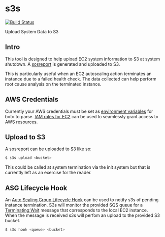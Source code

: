 s3s
===

[![Build Status](https://travis-ci.org/shawnsi/s3s.png)](https://travis-ci.org/shawnsi/s3s)

Upload System Data to S3

Intro
-----

This tool is designed to help upload EC2 system information to S3 at system shutdown.  A [sosreport](https://github.com/sosreport/sos) is generated and uploaded to S3.

This is particularly useful when an EC2 autoscaling action terminates an instance due to a failed health check.  The data collected can help perform root cause analysis on the terminated instance.

AWS Credentials
---------------

Currently your AWS credentials must be set as [environment variables](http://boto.readthedocs.org/en/latest/boto_config_tut.html) for boto to parse.  [IAM roles for EC2](http://docs.aws.amazon.com/AWSEC2/latest/UserGuide/iam-roles-for-amazon-ec2.html) can be used to seamlessly grant access to AWS resources.

Upload to S3
------------

A sosreport can be uploaded to S3 like so:

```bash
$ s3s upload <bucket>
```

This could be called at system termination via the init system but that is currently left as an exercise for the reader.

ASG Lifecycle Hook
------------------

An [Auto Scaling Group Lifecycle Hook](http://docs.aws.amazon.com/AutoScaling/latest/DeveloperGuide/AutoScalingGroupLifecycle.html) can be used to notify s3s of pending instance termination.  S3s will monitor the provided SQS queue for a [Terminating:Wait](http://docs.aws.amazon.com/AutoScaling/latest/DeveloperGuide/AutoScalingGroupLifecycle.html) message that corresponds to the local EC2 instance.  When the message is received s3s will perfom an upload to the provided S3 bucket.

```bash
$ s3s hook <queue> <bucket>
```
